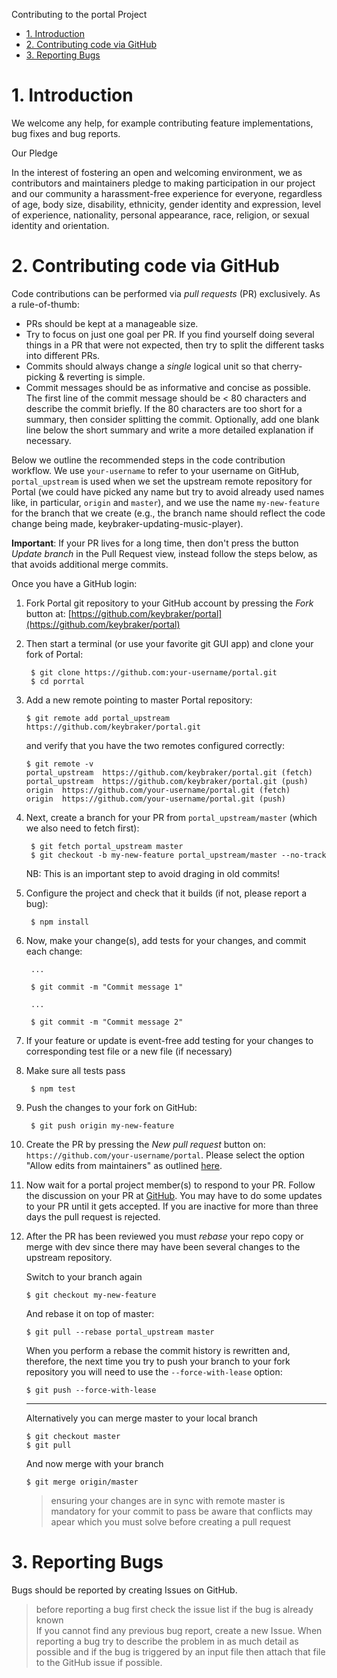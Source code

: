 Contributing to the portal Project
- [1. Introduction](#1-introduction)
- [2. Contributing code via GitHub](#2-contributing-code-via-github)
- [3. Reporting Bugs](#3-reporting-bugs)

# 1. Introduction #

We welcome any help, for example contributing feature implementations, bug fixes and bug reports.

Our Pledge

In the interest of fostering an open and welcoming environment, we as contributors and maintainers pledge to making participation in our project and our community a harassment-free experience for everyone, regardless of age, body size, disability, ethnicity, gender identity and expression, level of experience, nationality, personal appearance, race, religion, or sexual identity and orientation.

# 2. Contributing code via GitHub #

Code contributions can be performed via *pull requests* (PR) exclusively.
As a rule-of-thumb:

- PRs should be kept at a manageable size.
- Try to focus on just one goal per PR. If you find yourself doing several things in a PR that were not expected,
  then try to split the different tasks into different PRs.
- Commits should always change a *single* logical unit so that cherry-picking & reverting is simple.
- Commit messages should be as informative and concise as possible. The first line of the commit message should be < 80 characters and
  describe the commit briefly. If the 80 characters are too short for a summary, then consider splitting the commit.
  Optionally, add one blank line below the short summary and write a more detailed explanation if necessary.

Below we outline the recommended steps in the code contribution workflow. We use `your-username` to refer to your username on GitHub, `portal_upstream` is used when we
set the upstream remote repository for Portal (we could have picked any name but try to avoid already used names like, in particular, `origin` and `master`), and
we use the name `my-new-feature` for the branch that we create (e.g., the branch name should reflect the code change being made, keybraker-updating-music-player).

**Important**: If your PR lives for a long time, then don't press the button _Update branch_ in the Pull Request view, instead follow the steps below, as
that avoids additional merge commits.

Once you have a GitHub login:

1. Fork Portal git repository to your GitHub account by pressing the _Fork_ button at: [https://github.com/keybraker/portal](https://github.com/keybraker/portal)

2. Then start a terminal (or use your favorite git GUI app) and clone your fork of Portal:

        $ git clone https://github.com:your-username/portal.git
        $ cd porrtal

3.  Add a new remote pointing to master Portal repository:

        $ git remote add portal_upstream https://github.com/keybraker/portal.git

    and verify that you have the two remotes configured correctly:

        $ git remote -v
        portal_upstream  https://github.com/keybraker/portal.git (fetch)
        portal_upstream  https://github.com/keybraker/portal.git (push)
        origin  https://github.com/your-username/portal.git (fetch)
        origin  https://github.com/your-username/portal.git (push)

4. Next, create a branch for your PR from `portal_upstream/master` (which we also need to fetch first):

        $ git fetch portal_upstream master
        $ git checkout -b my-new-feature portal_upstream/master --no-track

    NB: This is an important step to avoid draging in old commits!

5. Configure the project and check that it builds (if not, please report a bug):

        $ npm install

6. Now, make your change(s), add tests for your changes, and commit each change:

        ...

        $ git commit -m "Commit message 1"

        ...

        $ git commit -m "Commit message 2"

7. If your feature or update is event-free add testing for your changes to corresponding test file or a new file (if necessary)

8. Make sure all tests pass

        $ npm test

9. Push the changes to your fork on GitHub:

        $ git push origin my-new-feature

10. Create the PR by pressing the _New pull request_ button on: `https://github.com/your-username/portal`. 
   Please select the option "Allow edits from maintainers" as outlined [here](https://help.github.com/en/articles/allowing-changes-to-a-pull-request-branch-created-from-a-fork).

11.  Now wait for a portal project member(s) to respond to your PR. Follow the discussion on your PR at [GitHub](https://github.com/keybraker/portal/pulls).
    You may have to do some updates to your PR until it gets accepted. If you are inactive for more than three days the pull request is rejected.

12. After the PR has been reviewed you must _rebase_ your repo copy or merge with dev since there may have been several changes to the upstream repository.

    Switch to your branch again

        $ git checkout my-new-feature

    And rebase it on top of master:

        $ git pull --rebase portal_upstream master

    When you perform a rebase the commit history is rewritten and, therefore, the next time you try to push your branch to your fork repository you will need to use
    the `--force-with-lease` option:

        $ git push --force-with-lease

    ---

    Alternatively you can merge master to your local branch

        $ git checkout master
        $ git pull

    And now merge with your branch

        $ git merge origin/master
    
    > ensuring your changes are in sync with remote master is mandatory for your commit to pass
    > be aware that conflicts may apear which you must solve before creating a pull request

# 3. Reporting Bugs #

Bugs should be reported by creating Issues on GitHub.
> before reporting a bug first check the issue list if the bug is already known<br>
> If you cannot find any previous bug report, create a new Issue. When reporting a bug 
> try to describe the problem in as much detail as possible and if the bug is triggered
> by an input file then attach that file to the GitHub issue if possible.
